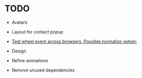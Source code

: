 # TODO

- Avatars
- Layout for contact popup

- [Test wheel event across browsers. Possible normalize option:](https://github.com/schrodinger/fixed-data-table-2/blob/master/src/vendor_upstream/dom/normalizeWheel.js)

- Design
- Refine animations
- Remove unused dependencies
